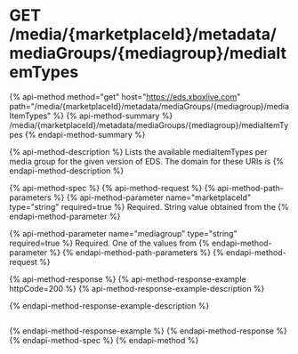 # GET /media/{marketplaceId}/metadata/mediaGroups/{mediagroup}/mediaItemTypes

{% api-method method="get" host="https://eds.xboxlive.com" path="/media/{marketplaceId}/metadata/mediaGroups/{mediagroup}/mediaItemTypes" %}
{% api-method-summary %}
/media/{marketplaceId}/metadata/mediaGroups/{mediagroup}/mediaItemTypes
{% endapi-method-summary %}

{% api-method-description %}
Lists the available mediaItemTypes per media group for the given version of EDS. The domain for these URIs is
{% endapi-method-description %}

{% api-method-spec %}
{% api-method-request %}
{% api-method-path-parameters %}
{% api-method-parameter name="marketplaceId" type="string" required=true %}
Required. String value obtained from the
{% endapi-method-parameter %}

{% api-method-parameter name="mediagroup" type="string" required=true %}
Required. One of the values from
{% endapi-method-parameter %}
{% endapi-method-path-parameters %}
{% endapi-method-request %}

{% api-method-response %}
{% api-method-response-example httpCode=200 %}
{% api-method-response-example-description %}

{% endapi-method-response-example-description %}

```text

```
{% endapi-method-response-example %}
{% endapi-method-response %}
{% endapi-method-spec %}
{% endapi-method %}

